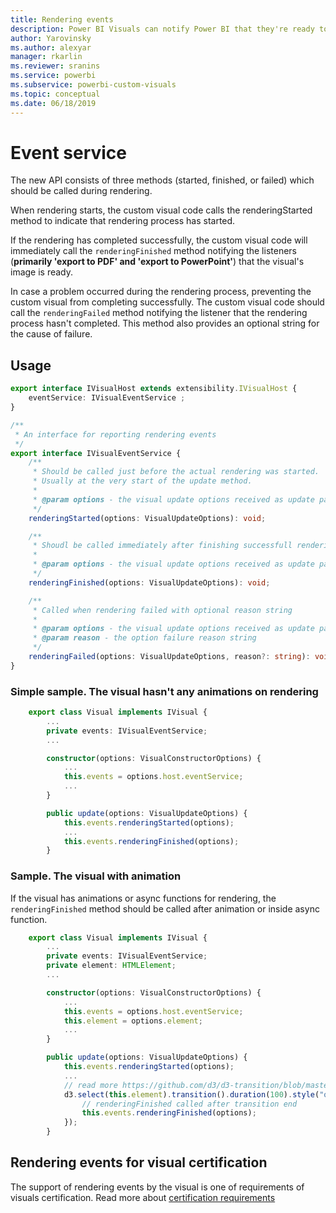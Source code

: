 ```yaml
---
title: Rendering events
description: Power BI Visuals can notify Power BI that they're ready to exporting to Power Point/PDF
author: Yarovinsky
ms.author: alexyar
manager: rkarlin
ms.reviewer: sranins
ms.service: powerbi
ms.subservice: powerbi-custom-visuals
ms.topic: conceptual
ms.date: 06/18/2019
---
```


# Event service

The new API consists of three methods (started, finished, or failed) which should be called during rendering.

When rendering starts, the custom visual code calls the renderingStarted method to indicate that rendering process has started.

If the rendering has completed successfully, the custom visual code will immediately call the `renderingFinished` method notifying the listeners (**primarily 'export to PDF' and 'export to PowerPoint'**) that the visual's image is ready.

In case a problem occurred during the rendering process, preventing the custom visual from completing successfully. The custom visual code should call the `renderingFailed` method notifying the listener that the rendering process hasn't completed. This method also provides an optional string for the cause of failure.

## Usage

```typescript
export interface IVisualHost extends extensibility.IVisualHost {
    eventService: IVisualEventService ;
}

/**
 * An interface for reporting rendering events
 */
export interface IVisualEventService {
    /**
     * Should be called just before the actual rendering was started. 
     * Usually at the very start of the update method.
     *
     * @param options - the visual update options received as update parameter
     */
    renderingStarted(options: VisualUpdateOptions): void;

    /**
     * Shoudl be called immediately after finishing successfull rendering.
     * 
     * @param options - the visual update options received as update parameter
     */
    renderingFinished(options: VisualUpdateOptions): void;

    /**
     * Called when rendering failed with optional reason string
     * 
     * @param options - the visual update options received as update parameter
     * @param reason - the option failure reason string
     */
    renderingFailed(options: VisualUpdateOptions, reason?: string): void;
}
```

### Simple sample. The visual hasn't any animations on rendering

```typescript
    export class Visual implements IVisual {
        ...
        private events: IVisualEventService;
        ...

        constructor(options: VisualConstructorOptions) {
            ...
            this.events = options.host.eventService;
            ...
        }

        public update(options: VisualUpdateOptions) {
            this.events.renderingStarted(options);
            ...
            this.events.renderingFinished(options);
        }
```

### Sample. The visual with animation

If the visual has animations or async functions for rendering, the `renderingFinished` method should be called after animation or inside async function.

```typescript
    export class Visual implements IVisual {
        ...
        private events: IVisualEventService;
        private element: HTMLElement;
        ...

        constructor(options: VisualConstructorOptions) {
            ...
            this.events = options.host.eventService;
            this.element = options.element;
            ...
        }

        public update(options: VisualUpdateOptions) {
            this.events.renderingStarted(options);
            ...
            // read more https://github.com/d3/d3-transition/blob/master/README.md#transition_end
            d3.select(this.element).transition().duration(100).style("opacity","0").end().then(() => {
                // renderingFinished called after transition end
                this.events.renderingFinished(options);
            });
        }
```

## Rendering events for visual certification

The support of rendering events by the visual is one of requirements of visuals certification. Read more about [certification requirements](https://docs.microsoft.com/power-bi/power-bi-custom-visuals-certified?#certification-requirements)
